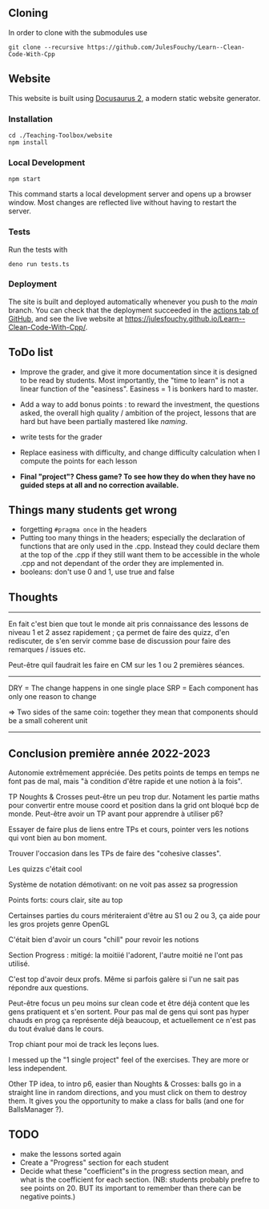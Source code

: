 ## Cloning

In order to clone with the submodules use
```console
git clone --recursive https://github.com/JulesFouchy/Learn--Clean-Code-With-Cpp
```

## Website

This website is built using [Docusaurus 2](https://docusaurus.io/), a modern static website generator.

### Installation

```console
cd ./Teaching-Toolbox/website
npm install
```

### Local Development

```console
npm start
```

This command starts a local development server and opens up a browser window. Most changes are reflected live without having to restart the server.

### Tests

Run the tests with

```console
deno run tests.ts
```

### Deployment

The site is built and deployed automatically whenever you push to the *main* branch.
You can check that the deployment succeeded in the [actions tab of GitHub](https://github.com/JulesFouchy/Learn--Clean-Code-With-Cpp/actions), and see the live website at https://julesfouchy.github.io/Learn--Clean-Code-With-Cpp/.

## ToDo list

- Improve the grader, and give it more documentation since it is designed to be read by students. Most importantly, the "time to learn" is not a linear function of the "easiness". Easiness = 1 is bonkers hard to master.

- Add a way to add bonus points : to reward the investment, the questions asked, the overall high quality / ambition of the project, lessons that are hard but have been partially mastered like *naming*.

- write tests for the grader
- Replace easiness with difficulty, and change difficulty calculation when I compute the points for each lesson

- **Final "project"? Chess game? To see how they do when they have no guided steps at all and no correction available.**

## Things many students get wrong

- forgetting `#pragma once` in the headers
- Putting too many things in the headers; especially the declaration of functions that are only used in the .cpp. Instead they could declare them at the top of the .cpp if they still want them to be accessible in the whole .cpp and not dependant of the order they are implemented in.
- booleans: don't use 0 and 1, use true and false

## Thoughts

---

En fait c'est bien que tout le monde ait pris connaissance des lessons de niveau 1 et 2 assez rapidement ; ça permet de faire des quizz, d'en rediscuter, de s'en servir comme base de discussion pour faire des remarques / issues etc.

Peut-être quil faudrait les faire en CM sur les 1 ou 2 premières séances.

---
DRY = The change happens in one single place
SRP = Each component has only one reason to change

=> Two sides of the same coin: together they mean that components should be a small coherent unit

---

## Conclusion première année 2022-2023

Autonomie extrêmement appréciée. Des petits points de temps en temps ne font pas de mal, mais "à condition d'être rapide et une notion à la fois".

TP Noughts & Crosses peut-être un peu trop dur. Notament les partie maths pour convertir entre mouse coord et position dans la grid ont bloqué bcp de monde. Peut-être avoir un TP avant pour apprendre à utiliser p6?

Essayer de faire plus de liens entre TPs et cours, pointer vers les notions qui vont bien au bon moment.

Trouver l'occasion dans les TPs de faire des "cohesive classes".

Les quizzs c'était cool

Système de notation démotivant: on ne voit pas assez sa progression

Points forts: cours clair, site au top

Certainses parties du cours mériteraient d'être au S1 ou 2 ou 3, ça aide pour les gros projets genre OpenGL

C'était bien d'avoir un cours "chill" pour revoir les notions

Section Progress : mitigé: la moitiié l'adorent, l'autre moitié ne l'ont pas utilisé. 

C'est top d'avoir deux profs. Même si parfois galère si l'un ne sait pas répondre aux questions.

Peut-être focus un peu moins sur clean code et être déjà content que les gens pratiquent et s'en sortent. Pour pas mal de gens qui sont pas hyper chauds en prog ça représente déjà beaucoup, et actuellement ce n'est pas du tout évalué dans le cours.

Trop chiant pour moi de track les leçons lues.

I messed up the "1 single project" feel of the exercises. They are more or less independent.


Other TP idea, to intro p6, easier than Noughts & Crosses: balls go in a straight line in random directions, and you must click on them to destroy them. It gives you the opportunity to make a class for balls (and one for BallsManager ?).

## TODO

- make the lessons sorted again
- Create a "Progress" section for each student
- Decide what these "coefficient"s in the progress section mean, and what is the coefficient for each section. (NB: students probably prefre to see points on 20. BUT its important to remember than there can be negative points.)